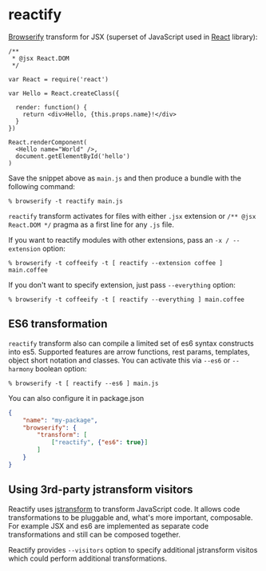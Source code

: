 # reactify

[Browserify][] transform for JSX (superset of JavaScript used in [React][]
library):

    /**
     * @jsx React.DOM
     */

    var React = require('react')

    var Hello = React.createClass({

      render: function() {
        return <div>Hello, {this.props.name}!</div>
      }
    })

    React.renderComponent(
      <Hello name="World" />,
      document.getElementById('hello')
    )

Save the snippet above as `main.js` and then produce a bundle with the following
command:

    % browserify -t reactify main.js

`reactify` transform activates for files with either `.jsx` extension or `/**
@jsx React.DOM */` pragma as a first line for any `.js` file.

If you want to reactify modules with other extensions, pass an `-x /
--extension` option:

    % browserify -t coffeeify -t [ reactify --extension coffee ] main.coffee

If you don't want to specify extension, just pass `--everything` option:

    % browserify -t coffeeify -t [ reactify --everything ] main.coffee

## ES6 transformation

`reactify` transform also can compile a limited set of es6 syntax constructs
into es5. Supported features are arrow functions, rest params, templates, object
short notation and classes. You can activate this via `--es6` or `--harmony`
boolean option:

    % browserify -t [ reactify --es6 ] main.js

You can also configure it in package.json

```json
{
    "name": "my-package",
    "browserify": {
        "transform": [
            ["reactify", {"es6": true}]
        ]
    }
}
```

## Using 3rd-party jstransform visitors

Reactify uses [jstransform][] to transform JavaScript code. It allows code
transformations to be pluggable and, what's more important, composable. For
example JSX and es6 are implemented as separate code transformations and still
can be composed together.

Reactify provides `--visitors` option to specify additional jstransform visitos
which could perform additional transformations.

[Browserify]: http://browserify.org
[React]: http://facebook.github.io/react/
[jstransform]: https://github.com/facebook/jstransform
